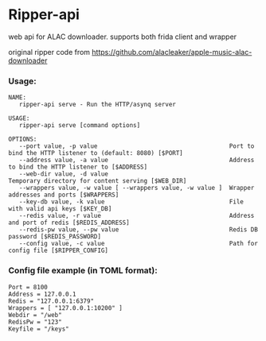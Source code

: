 # Ripper-api

web api for ALAC downloader. supports both frida client and wrapper

original ripper code from https://github.com/alacleaker/apple-music-alac-downloader

### Usage:
```
NAME:
   ripper-api serve - Run the HTTP/asynq server

USAGE:
   ripper-api serve [command options]

OPTIONS:
   --port value, -p value                                     Port to bind the HTTP listener to (default: 8080) [$PORT]
   --address value, -a value                                  Address to bind the HTTP listener to [$ADDRESS]
   --web-dir value, -d value                                  Temporary directory for content serving [$WEB_DIR]
   --wrappers value, -w value [ --wrappers value, -w value ]  Wrapper addresses and ports [$WRAPPERS]
   --key-db value, -k value                                   File with valid api keys [$KEY_DB]
   --redis value, -r value                                    Address and port of redis [$REDIS_ADDRESS]
   --redis-pw value, --pw value                               Redis DB password [$REDIS_PASSWORD]
   --config value, -c value                                   Path for config file [$RIPPER_CONFIG]
```

### Config file example (in TOML format):
```
Port = 8100
Address = 127.0.0.1
Redis = "127.0.0.1:6379"
Wrappers = [ "127.0.0.1:10200" ]
Webdir = "/web"
RedisPw = "123"
Keyfile = "/keys"
```
